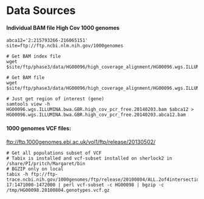 # Data Sources

#### Individual BAM file High Cov 1000 genomes
```
abca12='2:215793266-216065151'
site=ftp://ftp.ncbi.nlm.nih.gov/1000genomes

# Get BAM index file
wget $site/ftp/phase3/data/HG00096/high_coverage_alignment/HG00096.wgs.ILLUMINA.bwa.GBR.high_cov_pcr_free.20140203.bam.bai

# Get BAM file
wget $site/ftp/phase3/data/HG00096/high_coverage_alignment/HG00096.wgs.ILLUMINA.bwa.GBR.high_cov_pcr_free.20140203.bam

# Just get region of interest (gene)
samtools view -h HG00096.wgs.ILLUMINA.bwa.GBR.high_cov_pcr_free.20140203.bam $abca12 > HG00096.wgs.ILLUMINA.bwa.GBR.high_cov_pcr_free.20140203.abca12.bam

```

#### 1000 genomes VCF files:

ftp://ftp.1000genomes.ebi.ac.uk/vol1/ftp/release/20130502/

```
# Get all populations subset of VCF
# Tabix is installed and vcf-subset installed on sherlock2 in /share/PI/pritch/Margaret/bin
# BGZIP only on local
tabix -h ftp://ftp-trace.ncbi.nih.gov/1000genomes/ftp/release/20100804/ALL.2of4intersection.20100804.genotypes.vcf.gz 17:1471000-1472000 | perl vcf-subset -c HG00098 | bgzip -c /tmp/HG00098.20100804.genotypes.vcf.gz
```
